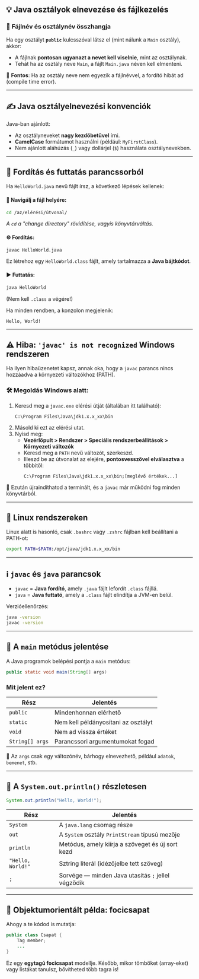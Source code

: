 ## 💡 **Java osztályok elnevezése és fájlkezelés**

### 📁 **Fájlnév és osztálynév összhangja**
Ha egy osztályt **`public`** kulcsszóval látsz el (mint nálunk a `Main` osztály), akkor:
- A fájlnak **pontosan ugyanazt a nevet kell viselnie**, mint az osztálynak.
- Tehát ha az osztály neve `Main`, a fájlt `Main.java` néven kell elmenteni.

📌 **Fontos**: Ha az osztály neve nem egyezik a fájlnévvel, a fordító hibát ad (compile time error).

---

## ✍️ **Java osztályelnevezési konvenciók**

Java-ban ajánlott:
- Az osztályneveket **nagy kezdőbetűvel** írni.
- **CamelCase** formátumot használni (például: `MyFirstClass`).
- Nem ajánlott aláhúzás (`_`) vagy dollárjel (`$`) használata osztálynevekben.

---

## 🧪 **Fordítás és futtatás parancssorból**

Ha `HelloWorld.java` nevű fájlt írsz, a következő lépések kellenek:

#### 📂 Navigálj a fájl helyére:
```bash
cd /az/elérési/útvonal/
```
*A `cd` a "change directory" rövidítése, vagyis könyvtárváltás.*

#### ⚙️ Fordítás:
```bash
javac HelloWorld.java
```
Ez létrehoz egy `HelloWorld.class` fájlt, amely tartalmazza a **Java bájtkódot**.

#### ▶️ Futtatás:
```bash
java HelloWorld
```
(Nem kell `.class` a végére!)

Ha minden rendben, a konzolon megjelenik:
```
Hello, World!
```

---

## ⚠️ Hiba: `'javac' is not recognized` Windows rendszeren

Ha ilyen hibaüzenetet kapsz, annak oka, hogy a `javac` parancs nincs hozzáadva a környezeti változókhoz (PATH).

### 🛠️ Megoldás Windows alatt:
1. Keresd meg a `javac.exe` elérési útját (általában itt található):
   ```
   C:\Program Files\Java\jdk1.x.x_xx\bin
   ```
2. Másold ki ezt az elérési utat.
3. Nyisd meg:
    - **Vezérlőpult > Rendszer > Speciális rendszerbeállítások > Környezeti változók**
    - Keresd meg a `PATH` nevű változót, szerkeszd.
    - Illeszd be az útvonalat az elejére, **pontosvesszővel elválasztva** a többitől:
      ```
      C:\Program Files\Java\jdk1.x.x_xx\bin;[meglévő értékek...]
      ```

🔁 Ezután újraindíthatod a terminált, és a `javac` már működni fog minden könyvtárból.

---

## 🐧 **Linux rendszereken**
Linux alatt is hasonló, csak `.bashrc` vagy `.zshrc` fájlban kell beállítani a PATH-ot:
```bash
export PATH=$PATH:/opt/java/jdk1.x.x_xx/bin
```

---

## ℹ️ `javac` és `java` parancsok

- `javac` = **Java fordító**, amely `.java` fájlt lefordít `.class` fájllá.
- `java` = **Java futtató**, amely a `.class` fájlt elindítja a JVM-en belül.

Verzióellenőrzés:
```bash
java -version
javac -version
```

---

## 🧠 **A `main` metódus jelentése**

A Java programok belépési pontja a `main` metódus:

```java
public static void main(String[] args)
```

### Mit jelent ez?

| Rész | Jelentés |
|------|----------|
| `public` | Mindenhonnan elérhető |
| `static` | Nem kell példányosítani az osztályt |
| `void` | Nem ad vissza értéket |
| `String[] args` | Parancssori argumentumokat fogad |

💬 Az `args` csak egy változónév, bárhogy elnevezhető, például `adatok`, `bemenet`, stb.

---

## 🔎 A `System.out.println()` részletesen

```java
System.out.println("Hello, World!");
```

| Rész | Jelentés |
|------|----------|
| `System` | A `java.lang` csomag része |
| `out` | A `System` osztály `PrintStream` típusú mezője |
| `println` | Metódus, amely kiírja a szöveget és új sort kezd |
| `"Hello, World!"` | Sztring literál (idézőjelbe tett szöveg) |
| `;` | Sorvége — minden Java utasítás `;` jellel végződik |

---

## 🏈 Objektumorientált példa: focicsapat

Ahogy a te kódod is mutatja:
```java
public class Csapat {
    Tag member;
    ...
}
```

Ez egy **egytagú focicsapat** modellje. Később, mikor tömböket (array-eket) vagy listákat tanulsz, bővítheted több tagra is!

